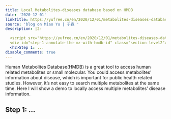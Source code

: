 ```yaml
---
title: Local Metabolites-diseases database based on HMDB
date: '2020-12-01'
linkTitle: https://yufree.cn/en/2020/12/01/metabolites-diseases-database-based-on-hmdb/
source: 'blog on Miao Yu | 于淼 '
description: |2-

  <script src="https://yufree.cn/en/2020/12/01/metabolites-diseases-database-based-on-hmdb/index_files/header-attrs/header-attrs.js"></script> <p>Human Metabolites Database(HMDB) is a great tool to access human related metabolites or small molecular. You could access metabolites’ information about disease, which is important for public health related studies. However, it’s not easy to search multiple metabolites at the same time. Here I will show a demo to locally access multiple metabolites’ disease information.</p>
  <div id="step-1-annotate-the-mz-with-hmdb-id" class="section level2">
  <h2>Step 1: ...
disable_comments: true
---
```


<script src="https://yufree.cn/en/2020/12/01/metabolites-diseases-database-based-on-hmdb/index_files/header-attrs/header-attrs.js"></script> <p>Human Metabolites Database(HMDB) is a great tool to access human related metabolites or small molecular. You could access metabolites’ information about disease, which is important for public health related studies. However, it’s not easy to search multiple metabolites at the same time. Here I will show a demo to locally access multiple metabolites’ disease information.</p>
<div id="step-1-annotate-the-mz-with-hmdb-id" class="section level2">
<h2>Step 1: ...
